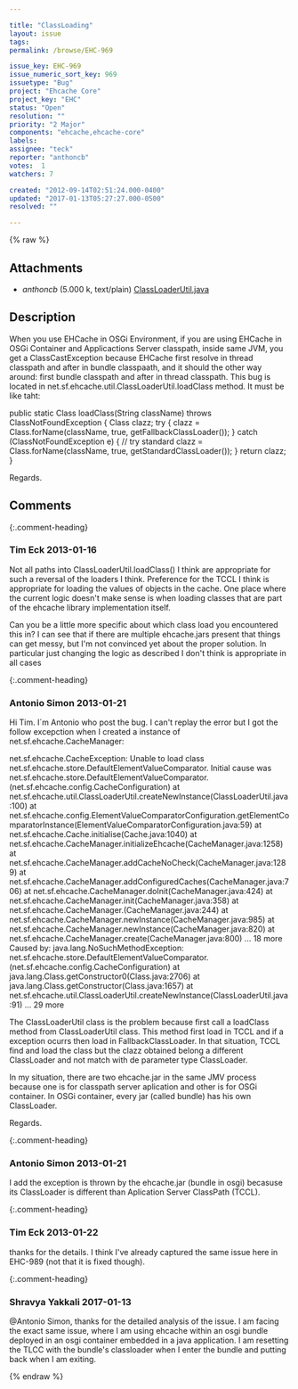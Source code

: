 ```yaml
---

title: "ClassLoading"
layout: issue
tags: 
permalink: /browse/EHC-969

issue_key: EHC-969
issue_numeric_sort_key: 969
issuetype: "Bug"
project: "Ehcache Core"
project_key: "EHC"
status: "Open"
resolution: ""
priority: "2 Major"
components: "ehcache,ehcache-core"
labels: 
assignee: "teck"
reporter: "anthoncb"
votes:  1
watchers: 7

created: "2012-09-14T02:51:24.000-0400"
updated: "2017-01-13T05:27:27.000-0500"
resolved: ""

---
```




{% raw %}


## Attachments

* <em>anthoncb</em> (5.000 k, text/plain) [ClassLoaderUtil.java](/attachments/EHC/EHC-969/ClassLoaderUtil.java)




## Description

<div markdown="1" class="description">

When you use EHCache in OSGi Environment, if you are using EHCache in OSGi Container and Applicactions Server classpath, inside same JVM, you get a ClassCastException because EHCache first resolve in thread classpath and after in bundle classpaath, and it should the other way around: first bundle classpath and after in thread classpath.
This bug is located in net.sf.ehcache.util.ClassLoaderUtil.loadClass method. It must be like taht:


public static Class loadClass(String className) throws ClassNotFoundException \{
        Class clazz;
        try {
            clazz = Class.forName(className, true, getFallbackClassLoader());
        } catch (ClassNotFoundException e) {
            // try standard
            clazz = Class.forName(className, true, getStandardClassLoader());
        }
        return clazz;
    }

Regards.

</div>

## Comments


{:.comment-heading}
### **Tim Eck** <span class="date">2013-01-16</span>

<div markdown="1" class="comment">

Not all paths into ClassLoaderUtil.loadClass() I think are appropriate for such a reversal of the loaders I think. Preference for the TCCL I think is appropriate for loading the values of objects in the cache. One place where the current logic doesn't make sense is when loading classes that are part of the ehcache library implementation itself. 

Can you be a little more specific about which class load you encountered this in? I can see that if there are multiple ehcache.jars present that things can get messy, but I'm not convinced yet about the proper solution. In particular just changing the logic as described I don't think is appropriate in all cases


</div>


{:.comment-heading}
### **Antonio Simon** <span class="date">2013-01-21</span>

<div markdown="1" class="comment">

Hi Tim.
I´m Antonio who post the bug. I can't replay the error but I got the follow excepction when I created a instance of net.sf.ehcache.CacheManager:

net.sf.ehcache.CacheException: Unable to load class net.sf.ehcache.store.DefaultElementValueComparator. Initial cause was net.sf.ehcache.store.DefaultElementValueComparator.<init>(net.sf.ehcache.config.CacheConfiguration)
        at net.sf.ehcache.util.ClassLoaderUtil.createNewInstance(ClassLoaderUtil.java:100)
        at net.sf.ehcache.config.ElementValueComparatorConfiguration.getElementComparatorInstance(ElementValueComparatorConfiguration.java:59)
        at net.sf.ehcache.Cache.initialise(Cache.java:1040)
        at net.sf.ehcache.CacheManager.initializeEhcache(CacheManager.java:1258)
        at net.sf.ehcache.CacheManager.addCacheNoCheck(CacheManager.java:1289)
        at net.sf.ehcache.CacheManager.addConfiguredCaches(CacheManager.java:706)
        at net.sf.ehcache.CacheManager.doInit(CacheManager.java:424)
        at net.sf.ehcache.CacheManager.init(CacheManager.java:358)
        at net.sf.ehcache.CacheManager.<init>(CacheManager.java:244)
        at net.sf.ehcache.CacheManager.newInstance(CacheManager.java:985)
        at net.sf.ehcache.CacheManager.newInstance(CacheManager.java:820)
        at net.sf.ehcache.CacheManager.create(CacheManager.java:800)
        ... 18 more
Caused by: java.lang.NoSuchMethodException: net.sf.ehcache.store.DefaultElementValueComparator.<init>(net.sf.ehcache.config.CacheConfiguration)
        at java.lang.Class.getConstructor0(Class.java:2706)
        at java.lang.Class.getConstructor(Class.java:1657)
        at net.sf.ehcache.util.ClassLoaderUtil.createNewInstance(ClassLoaderUtil.java:91)
        ... 29 more


The ClassLoaderUtil class is the problem because first call a loadClass method from ClassLoaderUtil class. This method first load in TCCL and if a exception ocurrs then load in FallbackClassLoader. In that situation, TCCL find and load the class but the clazz obtained belong a different ClassLoader and not match with de parameter type ClassLoader.

In my situation, there are two ehcache.jar in the same JMV process because one is for classpath server aplication and other is for OSGi container. In OSGi container, every jar (called bundle) has his own ClassLoader.

Regards.

</div>


{:.comment-heading}
### **Antonio Simon** <span class="date">2013-01-21</span>

<div markdown="1" class="comment">

I add the exception is thrown by the ehcache.jar (bundle in osgi) becasuse its ClassLoader is different than Aplication Server ClassPath (TCCL).

</div>


{:.comment-heading}
### **Tim Eck** <span class="date">2013-01-22</span>

<div markdown="1" class="comment">

thanks for the details. I think I've already captured the same issue here in EHC-989 (not that it is fixed though). 


</div>


{:.comment-heading}
### **Shravya Yakkali** <span class="date">2017-01-13</span>

<div markdown="1" class="comment">

@Antonio Simon, thanks for the detailed analysis of the issue.
I am facing the exact same issue, where I am using ehcache within an osgi bundle deployed in an osgi container embedded in a java application.
I am resetting the TLCC with the bundle's classloader when I enter the bundle and putting back when I am exiting.


</div>



{% endraw %}
